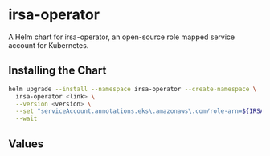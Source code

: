 # irsa-operator

A Helm chart for irsa-operator, an open-source role mapped service account for Kubernetes.

## Installing the Chart

```bash
helm upgrade --install --namespace irsa-operator --create-namespace \
  irsa-operator <link> \
  --version <version> \
  --set "serviceAccount.annotations.eks\.amazonaws\.com/role-arn=${IRSA_OPERATOR_IAM_ROLE_ARN}" \
  --wait
```

## Values
